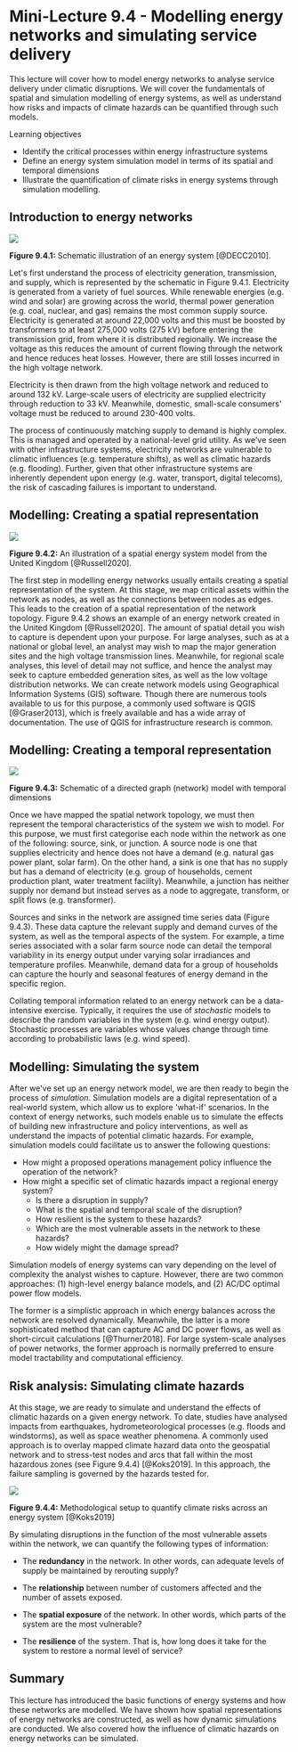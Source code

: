 # Mini-Lecture 9.4 - Modelling energy networks and simulating service delivery

This lecture will cover how to model energy networks to analyse service
delivery under climatic disruptions. We will cover the fundamentals of
spatial and simulation modelling of energy systems, as well as
understand how risks and impacts of climate hazards can be quantified
through such models.

Learning objectives

- Identify the critical processes within energy infrastructure systems
- Define an energy system simulation model in terms of its spatial and
  temporal dimensions
- Illustrate the quantification of climate risks in energy systems
  through simulation modelling.

## Introduction to energy networks

![](assets/Figure_9.4.1.png)

**Figure 9.4.1:** Schematic illustration of an energy system
[@DECC2010].

Let's first understand the process of electricity generation,
transmission, and supply, which is represented by the schematic in
Figure 9.4.1. Electricity is generated from a variety of fuel sources.
While renewable energies (e.g. wind and solar) are growing across the
world, thermal power generation (e.g. coal, nuclear, and gas) remains
the most common supply source. Electricity is generated at around 22,000
volts and this must be boosted by transformers to at least 275,000 volts
(275 kV) before entering the transmission grid, from where it is
distributed regionally. We increase the voltage as this reduces the
amount of current flowing through the network and hence reduces heat
losses. However, there are still losses incurred in the high voltage
network.

Electricity is then drawn from the high voltage network and reduced to
around 132 kV. Large-scale users of electricity are supplied electricity
through reduction to 33 kV. Meanwhile, domestic, small-scale consumers'
voltage must be reduced to around 230-400 volts.

The process of continuously matching supply to demand is highly complex.
This is managed and operated by a national-level grid utility. As we've
seen with other infrastructure systems, electricity networks are
vulnerable to climatic influences (e.g. temperature shifts), as well as
climatic hazards (e.g. flooding). Further, given that other
infrastructure systems are inherently dependent upon energy (e.g. water,
transport, digital telecoms), the risk of cascading failures is
important to understand.

## Modelling: Creating a spatial representation

![](assets/Figure_9.4.2.png)

**Figure 9.4.2:** An illustration of a spatial energy system model from
the United Kingdom [@Russell2020].

The first step in modelling energy networks usually entails creating a spatial representation of the system. At this stage, we map critical assets within the network as nodes, as well as the connections between nodes as edges. This leads to the creation of a spatial representation of the network topology. Figure 9.4.2 shows an example of an energy network created in the United Kingdom [@Russell2020].
The amount of spatial detail you wish to capture is dependent upon your purpose. For large analyses, such as at a national or global level, an analyst may wish to map the major generation sites and the high voltage transmission lines. Meanwhile, for regional scale analyses, this level of detail may not suffice, and hence the analyst may seek to capture embedded generation sites, as well as the low voltage distribution networks.
We can create network models using Geographical Information Systems (GIS) software. Though there are numerous tools available to us for this purpose, a commonly used software is QGIS [@Graser2013], which is freely available and has a wide array of documentation. The use of QGIS for infrastructure research is common.

## Modelling: Creating a temporal representation

![](assets/Figure_9.4.3.png)

**Figure 9.4.3:** Schematic of a directed graph (network) model with
temporal dimensions

Once we have mapped the spatial network topology, we must then represent
the temporal characteristics of the system we wish to model. For this
purpose, we must first categorise each node within the network as one of
the following: source, sink, or junction. A source node is one that
supplies electricity and hence does not have a demand (e.g. natural gas
power plant, solar farm). On the other hand, a sink is one that has no
supply but has a demand of electricity (e.g. group of households, cement
production plant, water treatment facility). Meanwhile, a junction has
neither supply nor demand but instead serves as a node to aggregate,
transform, or split flows (e.g. transformer).

Sources and sinks in the network are assigned time series data (Figure
9.4.3). These data capture the relevant supply and demand curves of the
system, as well as the temporal aspects of the system. For example, a
time series associated with a solar farm source node can detail the
temporal variability in its energy output under varying solar
irradiances and temperature profiles. Meanwhile, demand data for a group
of households can capture the hourly and seasonal features of energy
demand in the specific region.

Collating temporal information related to an energy network can be a
data-intensive exercise. Typically, it requires the use of _stochastic_
models to describe the random variables in the system (e.g. wind energy
output). Stochastic processes are variables whose values change through
time according to probabilistic laws (e.g. wind speed).

## Modelling: Simulating the system

After we've set up an energy network model, we are then ready to begin
the process of _simulation_. Simulation models are a digital
representation of a real-world system, which allow us to explore
'what-if' scenarios. In the context of energy networks, such models
enable us to simulate the effects of building new infrastructure and
policy interventions, as well as understand the impacts of potential
climatic hazards. For example, simulation models could facilitate us to
answer the following questions:

- How might a proposed operations management policy influence the operation of the network?
- How might a specific set of climatic hazards impact a regional energy system?
  - Is there a disruption in supply?
  - What is the spatial and temporal scale of the disruption?
  - How resilient is the system to these hazards?
  - Which are the most vulnerable assets in the network to these
    hazards?
  - How widely might the damage spread?

Simulation models of energy systems can vary depending on the level of
complexity the analyst wishes to capture. However, there are two common
approaches: (1) high-level energy balance models, and (2) AC/DC optimal
power flow models.

The former is a simplistic approach in which energy balances across the
network are resolved dynamically. Meanwhile, the latter is a more
sophisticated method that can capture AC and DC power flows, as well as
short-circuit calculations [@Thurner2018]. For large system-scale
analyses of power networks, the former approach is normally preferred to
ensure model tractability and computational efficiency.

## Risk analysis: Simulating climate hazards

At this stage, we are ready to simulate and understand the effects of
climatic hazards on a given energy network. To date, studies have
analysed impacts from earthquakes, hydrometeorological processes (e.g.
floods and windstorms), as well as space weather phenomena. A commonly
used approach is to overlay mapped climate hazard data onto the
geospatial network and to stress-test nodes and arcs that fall within
the most hazardous zones (see Figure 9.4.4) [@Koks2019]. In this
approach, the failure sampling is governed by the hazards tested for.

![](assets/Figure_9.4.4.png)

**Figure 9.4.4:** Methodological setup to quantify climate risks across
an energy system [@Koks2019]

By simulating disruptions in the function of the most vulnerable assets
within the network, we can quantify the following types of information:

- The **redundancy** in the network. In other words, can adequate
  levels of supply be maintained by rerouting supply?

- The **relationship** between number of customers affected and the
  number of assets exposed.

- The **spatial exposure** of the network. In other words, which parts
  of the system are the most vulnerable?

- The **resilience** of the system. That is, how long does it take for
  the system to restore a normal level of service?

## Summary

This lecture has introduced the basic functions of energy systems and
how these networks are modelled. We have shown how spatial
representations of energy networks are constructed, as well as how
dynamic simulations are conducted. We also covered how the influence of
climatic hazards on energy networks can be simulated.
